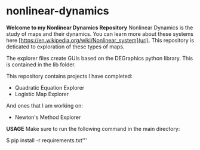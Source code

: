 # nonlinear-dynamics

**Welcome to my Nonlinear Dynamics Repository**
Nonlinear Dynamics is the study of maps and their dynamics. You can learn more about these systems here [https://en.wikipedia.org/wiki/Nonlinear_system](url). This repository is deticated to exploration of these types of maps.

The explorer files create GUIs based on the DEGraphics python library. This is contained in the lib folder.

This repository contains projects I have completed:
- Quadratic Equation Explorer
- Logistic Map Explorer

And ones that I am working on:
- Newton's Method Explorer

 
 **USAGE**
 Make sure to run the following command in the main directory:
 
 $ pip install -r requirements.txt'''


